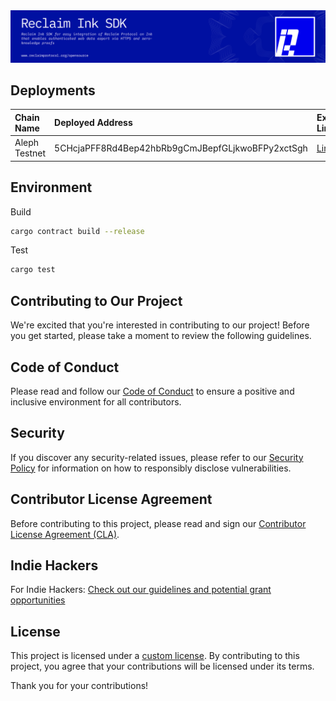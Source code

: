 <div>
    <div>
        <img src="https://raw.githubusercontent.com/reclaimprotocol/.github/main/assets/banners/Ink-SDK.png"  />
    </div>
</div>

## Deployments

| Chain Name | Deployed Address | Explorer Link |
|:-----------|:-----------------|:--------------|
| Aleph Testnet | 5CHcjaPFF8Rd4Bep42hbRb9gCmJBepfGLjkwoBFPy2xctSgh | [Link](https://alephzero-testnet.subscan.io/account/5CHcjaPFF8Rd4Bep42hbRb9gCmJBepfGLjkwoBFPy2xctSgh?tab=extrinsic) |

## Environment

Build

```bash
cargo contract build --release
```

Test

```bash
cargo test
```

## Contributing to Our Project

We're excited that you're interested in contributing to our project! Before you get started, please take a moment to review the following guidelines.

## Code of Conduct

Please read and follow our [Code of Conduct](https://github.com/reclaimprotocol/.github/blob/main/Code-of-Conduct.md) to ensure a positive and inclusive environment for all contributors.

## Security

If you discover any security-related issues, please refer to our [Security Policy](https://github.com/reclaimprotocol/.github/blob/main/SECURITY.md) for information on how to responsibly disclose vulnerabilities.

## Contributor License Agreement

Before contributing to this project, please read and sign our [Contributor License Agreement (CLA)](https://github.com/reclaimprotocol/.github/blob/main/CLA.md).

## Indie Hackers

For Indie Hackers: [Check out our guidelines and potential grant opportunities](https://github.com/reclaimprotocol/.github/blob/main/Indie-Hackers.md)

## License

This project is licensed under a [custom license](https://github.com/reclaimprotocol/.github/blob/main/LICENSE). By contributing to this project, you agree that your contributions will be licensed under its terms.

Thank you for your contributions!
